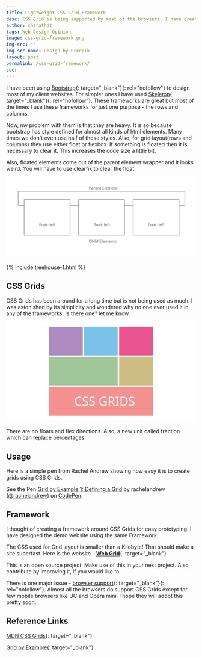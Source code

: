 ```yaml
---
title: Lightweight CSS Grid Framework
desc: CSS Grid is being supported by most of the browsers. I have created a framework built around this for my next websites. The CSS weighs only around a Kilobyte! I hope other frameworks migrate to CSS Grid soon. 
author: sharathdt
tags: Web-Design Opinion
image: css-grid-framework.png
img-src: ""
img-src-name: Design by Freepik
layout: post
permalink: /css-grid-framework/
sec: 
---
```


I have been using [Bootstrap](http://getbootstrap.com/){: target="_blank"}{: rel="nofollow"} to design most of my client websites. For simpler ones I have used [Skeleton](http://getskeleton.com){: target="_blank"}{: rel="nofollow"}. These frameworks are great but most of the times I use these frameworks for just one purpose - the rows and columns. 

Now, my problem with them is that they are heavy. It is so because bootstrap has style defined for almost all kinds of html elements. Many times we don't even use half of those styles. Also, for grid layout(rows and columns) they use either float or flexbox. If something is floated then it is necessary to clear it. This increases the code size a little bit.

Also, floated elements come out of the parent element wrapper and it looks weird. You will have to use clearfix to clear the float.

![Float Problems](/images/float-problems.svg)

{% include treehouse-1.html %}

## CSS Grids

CSS Grids has been around for a long time but is not being used as much. I was astonished by its simplicity and wondered why no one ever used it in any of the frameworks. Is there one? let me know.

![Float Problems](/images/css-grid-framework.svg)


There are no floats and flex directions. Also, a new unit called fraction which can replace percentages.



## Usage

Here is a simple pen from Rachel Andrew showing how easy it is to create grids using CSS Grids.

<p data-height="300" data-theme-id="light" data-slug-hash="BNXyQa" data-default-tab="css,result" data-user="rachelandrew" data-embed-version="2" data-pen-title="Grid by Example 1: Defining a Grid" class="codepen">See the Pen <a rel="nofollow" href="https://codepen.io/rachelandrew/pen/BNXyQa/">Grid by Example 1: Defining a Grid</a> by rachelandrew (<a rel="nofollow" href="https://codepen.io/rachelandrew">@rachelandrew</a>) on <a rel="nofollow" href="https://codepen.io">CodePen</a>.</p>


## Framework

I thought of creating a framework around CSS Grids for easy prototyping. I have designed the demo website using the same Framework. 

The CSS used for Grid layout is smaller than a Kilobyte! That should make a site superfast. Here is the website - [**Web Grid**](http://webjeda.com/web-grid/){: target="_blank"}

This is an open source project. Make use of this in your next project. Also, contribute by improving it, if you would like to.


There is one major issue - [browser support](http://caniuse.com/css-grid/embed){: target="_blank"}{: rel="nofollow"}. Almost all the browsers do support CSS Grids except for few mobile browsers like UC and Opera mini. I hope they will adopt this pretty soon.


## Reference Links

[MDN CSS Grids](https://developer.mozilla.org/en-US/docs/Web/CSS/CSS_Grid_Layout){: target="_blank"}

[Grid by Example](https://gridbyexample.com/examples/){: target="_blank"}



<script async src="https://production-assets.codepen.io/assets/embed/ei.js"></script>
